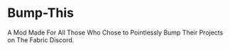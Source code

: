 # Bump-This
A Mod Made For All Those Who Chose to Pointlessly Bump Their Projects on The Fabric Discord.

